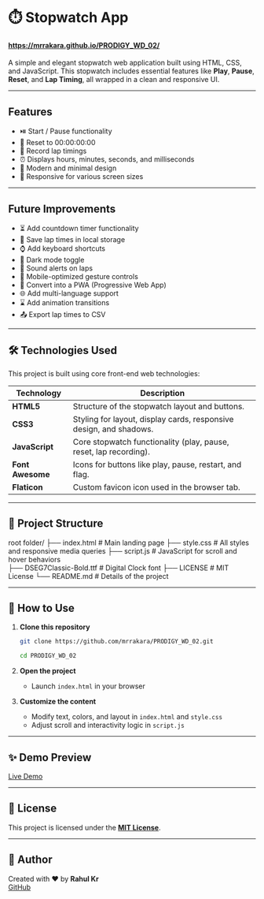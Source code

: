 # ⏱️ Stopwatch App
#### https://mrrakara.github.io/PRODIGY_WD_02/

A simple and elegant stopwatch web application built using HTML, CSS, and JavaScript. This stopwatch includes essential features like **Play**, **Pause**, **Reset**, and **Lap Timing**, all wrapped in a clean and responsive UI.

---

##  Features

- ⏯️ Start / Pause functionality
- 🔁 Reset to 00:00:00:00
- 🏁 Record lap timings
- ⏰ Displays hours, minutes, seconds, and milliseconds
- 🎨 Modern and minimal design
- 📱 Responsive for various screen sizes

---

## Future Improvements
- ⏳ Add countdown timer functionality
- 💾 Save lap times in local storage
- ⌚ Add keyboard shortcuts
- 🌙 Dark mode toggle
- 🔔 Sound alerts on laps
- 📱 Mobile-optimized gesture controls
- 🧩 Convert into a PWA (Progressive Web App)
- 🌐 Add multi-language support
- ⌛ Add animation transitions
- 📤 Export lap times to CSV

---

## 🛠️ Technologies Used

This project is built using core front-end web technologies:

| Technology | Description |
|------------|-------------|
| **HTML5**  | Structure of the stopwatch layout and buttons. |
| **CSS3**   | Styling for layout, display cards, responsive design, and shadows. |
| **JavaScript** | Core stopwatch functionality (play, pause, reset, lap recording). |
| **Font Awesome** | Icons for buttons like play, pause, restart, and flag. |
| **Flaticon** | Custom favicon icon used in the browser tab. |

---

## 📁 Project Structure

   root folder/
    ├── index.html                  # Main landing page
    ├── style.css                   # All styles and responsive media queries
    ├── script.js                   # JavaScript for scroll and hover behaviors   
    ├── DSEG7Classic-Bold.ttf       # Digital Clock font
    ├── LICENSE                     # MIT License
    └── README.md                   # Details of the project

---

## 🔧 How to Use

1. **Clone this repository**
   ```bash
   git clone https://github.com/mrrakara/PRODIGY_WD_02.git
   ```
   ```bash
   cd PRODIGY_WD_02
   ```
   
2. **Open the project**
   - Launch `index.html` in your browser

3. **Customize the content**
   - Modify text, colors, and layout in `index.html` and `style.css`
   - Adjust scroll and interactivity logic in `script.js`

---

## ✨ Demo Preview

[Live Demo](https://mrrakara.github.io/PRODIGY_WD_02/)  

---

## 📄 License

This project is licensed under the **[MIT License](LICENSE)**.

---

## 🙌 Author

Created with ❤️ by **Rahul Kr**  
[GitHub](https://github.com/mrrakara)
